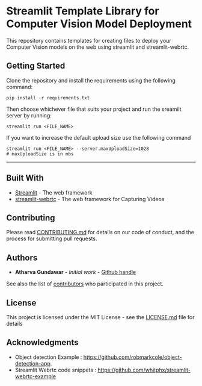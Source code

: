 # Streamlit Template Library for Computer Vision Model Deployment

This repository contains templates for creating files to deploy your Computer Vision models on the web using streamlit and streamlit-webrtc.

## Getting Started

Clone the repository and install the requirements using the following command: 
```
pip install -r requirements.txt
```
Then choose whichever file that suits your project and run the sreamilt server by running:
```
streamlit run <FILE_NAME>
``` 
If you want to increase the default upload size use the following command 
```
streamlit run <FILE_NAME> --server.maxUploadSize=1028 
# maxUploadSize is in mbs
```
----------------------------------------------------------------

## Built With

* [Streamlit](https://streamlit.io/) - The web framework 
* [streamlit-webrtc](https://pypi.org/project/streamlit-webrtc/) - The web framework for Capturing Videos 

## Contributing

Please read [CONTRIBUTING.md](https://github.com/) for details on our code of conduct, and the process for submitting pull requests.


## Authors

* **Atharva Gundawar** - *Initial work* - [Github handle](https://github.com/Atharva-Gundawar)

See also the list of [contributors](https://github.com/your/project/contributors) who participated in this project.

## License

This project is licensed under the MIT License - see the [LICENSE.md](LICENSE.md) file for details

## Acknowledgments

* Object detection Example : https://github.com/robmarkcole/object-detection-app.
* Streamlit Webrtc code snippets : https://github.com/whitphx/streamlit-webrtc-example

